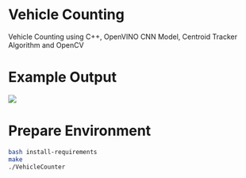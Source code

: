 # Vehicle Counting
Vehicle Counting using C++, OpenVINO CNN Model, Centroid Tracker Algorithm and OpenCV 

# Example Output
![](https://github.com/tahaahiskali/Vehicle_Counting/blob/main/src/tracker.gif)

# Prepare Environment

```bash
bash install-requirements  
make  
./VehicleCounter
```


